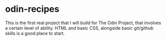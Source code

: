 # odin-recipes

This is the first real project that I will build for The Odin Project, that involves a certain level of ability. HTML and basic CSS, alongside basic git/github skills is a good place to start.
